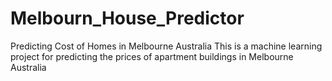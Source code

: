 # Melbourn_House_Predictor
Predicting Cost of Homes in Melbourne Australia
This is a machine learning project for predicting the prices of apartment buildings in Melbourne Australia 
